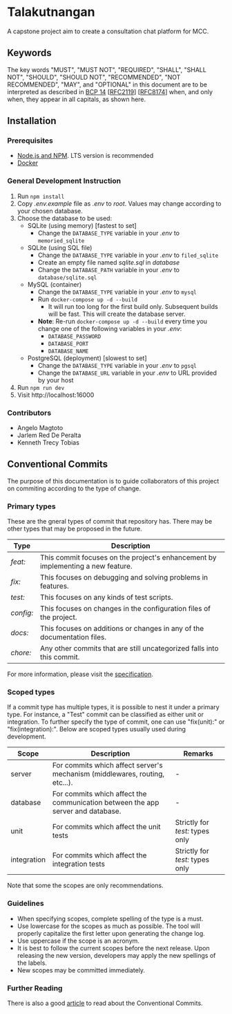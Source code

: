 # Talakutnangan
A capstone project aim to create a consultation chat platform for MCC.

## Keywords
The key words "MUST", "MUST NOT", "REQUIRED", "SHALL", "SHALL
NOT", "SHOULD", "SHOULD NOT", "RECOMMENDED", "NOT RECOMMENDED",
"MAY", and "OPTIONAL" in this document are to be interpreted as
described in [BCP 14] \[[RFC2119]\] \[[RFC8174]\] when, and only when, they
appear in all capitals, as shown here.

## Installation

### Prerequisites
- [Node.js and NPM]. LTS version is recommended
- [Docker]

### General Development Instruction
1. Run `npm install`
2. Copy *.env.example* file as *.env* to *root*. Values may change according to your chosen
   database.
3. Choose the database to be used:
   - SQLite (using memory) [fastest to set]
     - Change the `DATABASE_TYPE` variable in your *.env* to `memoried_sqlite`
   - SQLite (using SQL file)
     - Change the `DATABASE_TYPE` variable in your *.env* to `filed_sqlite`
     - Create an empty file named *sqlite.sql* in *database*
     - Change the `DATABASE_PATH` variable in your *.env* to `database/sqlite.sql`
   - MySQL (container)
     - Change the `DATABASE_TYPE` variable in your *.env* to `mysql`
     - Run `docker-compose up -d --build`
       - It will run too long for the first build only. Subsequent builds will be fast. This will
         create the database server.
     - **Note**: Re-run `docker-compose up -d --build` every time you change one of the following variables in your *.env*:
       - `DATABASE_PASSWORD`
       - `DATABASE_PORT`
       - `DATABASE_NAME`
   - PostgreSQL (deployment) [slowest to set]
     - Change the `DATABASE_TYPE` variable in your *.env* to `pgsql`
     - Change the `DATABASE_URL` variable in your *.env* to URL provided by your host
4. Run `npm run dev`
5. Visit http://localhost:16000

### Contributors
- Angelo Magtoto
- Jarlem Red De Peralta
- Kenneth Trecy Tobias

[Node.js and NPM]: https://nodejs.org/en/
[Docker]: https://www.docker.com/get-started/

## Conventional Commits
The purpose of this documentation is to guide collaborators of this project on commiting according to the type of change.

### Primary types
These are the gneral types of commit that repository has. There may be other types that may be proposed in the future.

Type		| Description
--- | ---
*feat:*	| This commit focuses on the project's enhancement by implementing a new feature.
*fix:*	| This focuses on debugging and solving problems in features.
*test:*	| This focuses on any kinds of test scripts.
*config:*| This focuses on changes in the configuration files of the project.
*docs:*	| This focuses on additions or changes in any of the documentation files.
*chore:*	| Any other commits that are still uncategorized falls into this commit.

For more information, please visit the [specification].

### Scoped types
If a commit type has multiple types, it is possible to nest it under a primary type. For instance, a
"Test" commit can be classified as either unit or integration. To further specify the type of
commit, one can use "fix(unit):" or "fix(integration):". Below are scoped types usually used during
development.

Scope       | Description | Remarks
--- | --- | ---
server      |  For commits which affect server's mechanism (middlewares, routing, etc...).      | -
database    |  For commits which affect the communication between the app server and database.  | -
unit        |  For commits which affect the unit tests                                          | Strictly for *test:* types only
integration |  For commits which affect the integration tests                                   | Strictly for *test:* types only

Note that some the scopes are only recommendations.

### Guidelines
- When specifying scopes, complete spelling of the type is a must.
- Use lowercase for the scopes as much as possible. The tool will properly capitalize the first letter upon generating the change log.
- Use uppercase if the scope is an acronym.
- It is best to follow the current scopes before the next release. Upon releasing the new version, developers may apply the new spellings of the labels.
- New scopes may be committed immediately.

### Further Reading
There is also a good [article] to read about the Conventional Commits.

[specification]: https://www.conventionalcommits.org/en/v1.0.0/
[article]: https://medium.com/neudesic-innovation/conventional-commits-a-better-way-78d6785c2e08
[BCP 14]: https://www.rfc-editor.org/info/bcp14
[RFC2119]: https://datatracker.ietf.org/doc/html/rfc2119
[RFC8174]: https://datatracker.ietf.org/doc/html/rfc8174

